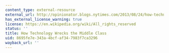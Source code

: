 ```yaml
---
content_type: external-resource
external_url: http://opinionator.blogs.nytimes.com/2013/08/24/how-technology-wrecks-the-middle-class/
has_external_license_warning: true
license: https://en.wikipedia.org/wiki/All_rights_reserved
status: ''
title: How Technology Wrecks the Middle Class
uid: 8695fe7e-343a-4bcf-af34-7983f7ca3296
wayback_url: ''
---
```

